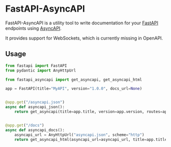 # FastAPI-AsyncAPI

FastAPI-AsyncAPI is a utility tool to write documentation for your [FastAPI](https://fastapi.tiangolo.com/) endpoints using [AsyncAPI](https://github.com/asyncapi/spec).

It provides support for WebSockets, which is currently missing in OpenAPI.

## Usage

```python
from fastapi import FastAPI
from pydantic import AnyHttpUrl

from fastapi_asyncapi import get_asyncapi, get_asyncapi_html

app = FastAPI(title="MyAPI", version="1.0.0", docs_url=None)


@app.get("/asyncapi.json")
async def asyncapi_json():
    return get_asyncapi(title=app.title, version=app.version, routes=app.routes)


@app.get("/docs")
async def asyncapi_docs():
    asyncapi_url = AnyHttpUrl("asyncapi.json", scheme="http")
    return get_asyncapi_html(asyncapi_url=asyncapi_url, title=app.title)
```
